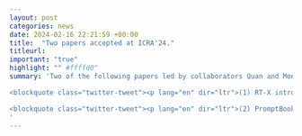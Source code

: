 ```yaml
---
layout: post
categories: news
date: 2024-02-16 22:21:59 +00:00
title:  "Two papers accepted at ICRA'24."
titleurl: 
important: "true"
highlight: "" #ffffd0"
summary: 'Two of the following papers led by collaborators Quan and Montse respectively at Google DeepMind got accepted at ICRA 2024 in Yokohama, Japan. 

<blockquote class="twitter-tweet"><p lang="en" dir="ltr">(1) RT-X introduces a massive multi-institution collaboration on a exploring robotic datasets and policies covering many robot embodiments. The open-sourced datasets enable generalist policies to control many robots across many academic labs. <a href="https://t.co/2MZ0pTvM8j">https://t.co/2MZ0pTvM8j</a></p>&mdash; Ted Xiao @ ICRA 2024 (@xiao_ted) <a href="https://twitter.com/xiao_ted/status/1752030926983569446?ref_src=twsrc%5Etfw">January 29, 2024</a></blockquote> <script async src="https://platform.twitter.com/widgets.js" charset="utf-8"></script>

<blockquote class="twitter-tweet"><p lang="en" dir="ltr">(2) PromptBook extends our prior investigations on leveraging LLMs for generating robot code. Tons of important details about scaling up Code as Policies for robotics.<br><br>Check out <a href="https://twitter.com/montseglz?ref_src=twsrc%5Etfw">@montseglz</a>&#39;s talk on Tuesday!<br>Presentation: TuBT30-NT.8, 13:30-15:00<br>Poster: 30.08 16:30-18:00</p>&mdash; Ted Xiao @ ICRA 2024 (@xiao_ted) <a href="https://twitter.com/xiao_ted/status/1789826937944445284?ref_src=twsrc%5Etfw">May 13, 2024</a></blockquote> <script async src="https://platform.twitter.com/widgets.js" charset="utf-8"></script>
'
---
```

